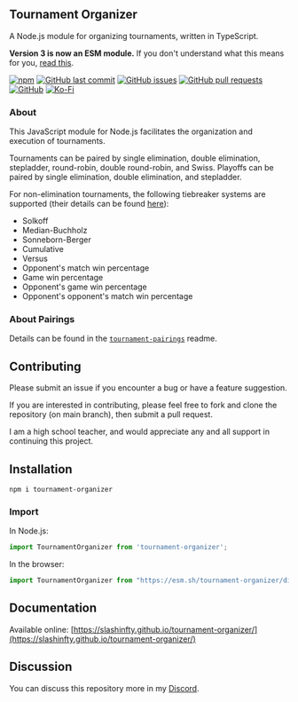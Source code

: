 ## Tournament Organizer
A Node.js module for organizing tournaments, written in TypeScript.

**Version 3 is now an ESM module.** If you don't understand what this means for you, [read this](https://gist.github.com/sindresorhus/a39789f98801d908bbc7ff3ecc99d99c).

[![npm](https://img.shields.io/npm/v/tournament-organizer?style=flat-square)](https://npmjs.org/package/tournament-organizer) [![GitHub last commit](https://img.shields.io/github/last-commit/slashinfty/tournament-organizer?style=flat-square)](https://github.com/slashinfty/tournament-organizer/commits/main) [![GitHub issues](https://img.shields.io/github/issues-raw/slashinfty/tournament-organizer?style=flat-square)](https://github.com/slashinfty/tournament-organizer/issues) [![GitHub pull requests](https://img.shields.io/github/issues-pr-raw/slashinfty/tournament-organizer?style=flat-square)](https://github.com/slashinfty/tournament-organizer/pulls) [![GitHub](https://img.shields.io/github/license/slashinfty/tournament-organizer?style=flat-square)](https://github.com/slashinfty/tournament-organizer/blob/main/LICENSE) [![Ko-Fi](https://img.shields.io/badge/Ko--Fi-Buy%20Me%20a%20Coffee-a87b00)](https://ko-fi.com/mattbraddock)

### About
This JavaScript module for Node.js facilitates the organization and execution of tournaments.

Tournaments can be paired by single elimination, double elimination, stepladder, round-robin, double round-robin, and Swiss. Playoffs can be paired by single elimination, double elimination, and stepladder.

For non-elimination tournaments, the following tiebreaker systems are supported (their details can be found [here](https://en.wikipedia.org/wiki/Tie-breaking_in_Swiss-system_tournaments)):
* Solkoff
* Median-Buchholz
* Sonneborn-Berger
* Cumulative
* Versus
* Opponent's match win percentage
* Game win percentage
* Opponent's game win percentage
* Opponent's opponent's match win percentage

### About Pairings
Details can be found in the [`tournament-pairings`](https://github.com/slashinfty/tournament-pairings#algorithms) readme.

## Contributing
Please submit an issue if you encounter a bug or have a feature suggestion.

If you are interested in contributing, please feel free to fork and clone the repository (on main branch), then submit a pull request.

I am a high school teacher, and would appreciate any and all support in continuing this project.

## Installation
```shell
npm i tournament-organizer
```

### Import
In Node.js:
```ts
import TournamentOrganizer from 'tournament-organizer';
```

In the browser:
```js
import TournamentOrganizer from "https://esm.sh/tournament-organizer/dist/index.module.js";
```

## Documentation
Available online: [https://slashinfty.github.io/tournament-organizer/](https://slashinfty.github.io/tournament-organizer/)

## Discussion

You can discuss this repository more in my [Discord](https://discord.gg/Q8t9gcZ77s).
